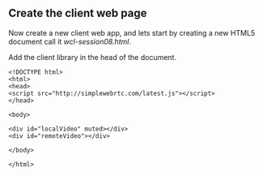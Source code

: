 ## Create the client web page

Now create a new client web app, and lets start by creating a new HTML5 document call it _wcl-session08.html_.

Add the client library in the head of the document.

~~~
<!DOCTYPE html>
<html>
<head>
<script src="http://simplewebrtc.com/latest.js"></script>
</head>

<body>

<div id="localVideo" muted></div>
<div id="remoteVideo"></div>

</body>

</html>
~~~